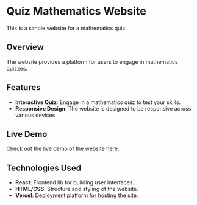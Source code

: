 # Quiz Mathematics Website
This is a simple website for a mathematics quiz.

## Overview
The website provides a platform for users to engage in mathematics quizzes. 

## Features
- **Interactive Quiz**: Engage in a mathematics quiz to test your skills.
- **Responsive Design**: The website is designed to be responsive across various devices.

## Live Demo
Check out the live demo of the website [here](https://quiz-mathematics-ptta.vercel.app).

## Technologies Used
- **React**: Frontend lib for building user interfaces.
- **HTML/CSS**: Structure and styling of the website.
- **Vercel**: Deployment platform for hosting the site.
